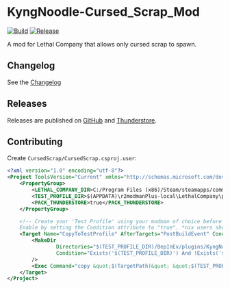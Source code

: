 # KyngNoodle-Cursed_Scrap_Mod

[![Build](https://github.com/KyngNoodle/Lethal-Company-Cursed-Scrap-Mod/actions/workflows/build.yml/badge.svg)](https://github.com/KyngNoodle/Lethal-Company-Cursed-Scrap-Mod/actions/workflows/build.yml)
[![Release](https://img.shields.io/github/v/release/KyngNoodle/Lethal-Company-Cursed-Scrap-Mod)](https://github.com/KyngNoodle/Lethal-Company-Cursed-Scrap-Mod/releases)

A mod for Lethal Company that allows only cursed scrap to spawn.

## Changelog

See the [Changelog](https://github.com/KyngNoodle/Lethal-Company-Cursed-Scrap-Mod/blob/main/Changelog.md)

## Releases

Releases are published on [GitHub](https://github.com/KyngNoodle/Lethal-Company-Cursed-Scrap-Mod/releases) 
and [Thunderstore](https://thunderstore.io).

## Contributing

Create `CursedScrap/CursedScrap.csproj.user`:
```xml
<?xml version="1.0" encoding="utf-8"?>
<Project ToolsVersion="Current" xmlns="http://schemas.microsoft.com/developer/msbuild/2003">
    <PropertyGroup>
        <LETHAL_COMPANY_DIR>C:/Program Files (x86)/Steam/steamapps/common/Lethal Company</LETHAL_COMPANY_DIR>
        <TEST_PROFILE_DIR>$(APPDATA)\r2modmanPlus-local\LethalCompany\profiles\Test Cursed Scrap Mod</TEST_PROFILE_DIR>
        <PACK_THUNDERSTORE>true</PACK_THUNDERSTORE>
    </PropertyGroup>

    <!-- Create your 'Test Profile' using your modman of choice before enabling this. 
    Enable by setting the Condition attribute to "true". *nix users should switch out `copy` for `cp`. -->
    <Target Name="CopyToTestProfile" AfterTargets="PostBuildEvent" Condition="false">
        <MakeDir
                Directories="$(TEST_PROFILE_DIR)/BepInEx/plugins/KyngNoodle-Cursed_Scrap_Mod"
                Condition="Exists('$(TEST_PROFILE_DIR)') And !Exists('$(TEST_PROFILE_DIR)/BepInEx/plugins/KyngNoodle-Cursed_Scrap_Mod')"
        />
        <Exec Command="copy &quot;$(TargetPath)&quot; &quot;$(TEST_PROFILE_DIR)/BepInEx/plugins/KyngNoodle-Cursed_Scrap_Mod/&quot;" />
    </Target>
</Project>
```